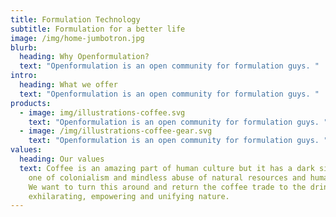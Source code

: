 ```yaml
---
title: Formulation Technology
subtitle: Formulation for a better life
image: /img/home-jumbotron.jpg
blurb:
  heading: Why Openformulation?
  text: "Openformulation is an open community for formulation guys. "
intro:
  heading: What we offer
  text: "Openformulation is an open community for formulation guys. "
products:
  - image: img/illustrations-coffee.svg
    text: "Openformulation is an open community for formulation guys. "
  - image: /img/illustrations-coffee-gear.svg
    text: "Openformulation is an open community for formulation guys. "
values:
  heading: Our values
  text: Coffee is an amazing part of human culture but it has a dark side too –
    one of colonialism and mindless abuse of natural resources and human lives.
    We want to turn this around and return the coffee trade to the drink’s
    exhilarating, empowering and unifying nature.
---
```

